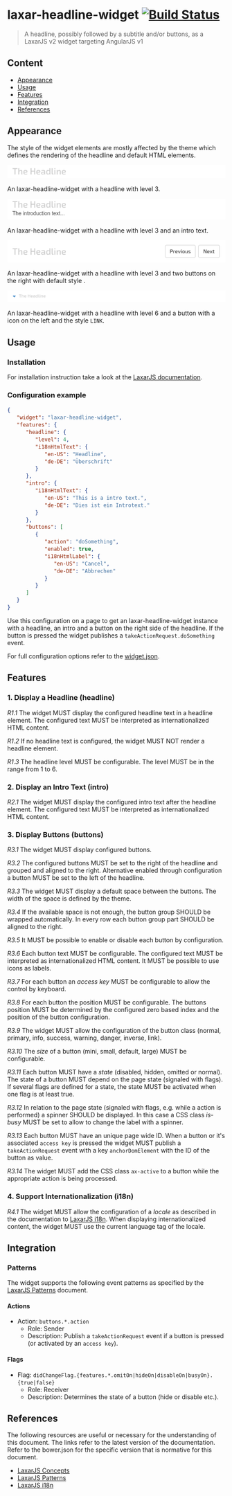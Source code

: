 # laxar-headline-widget [![Build Status](https://travis-ci.org/LaxarJS/ax-headline-widget.svg?branch=master)](https://travis-ci.org/LaxarJS/ax-headline-widget)

> A headline, possibly followed by a subtitle and/or buttons, as a LaxarJS v2 widget targeting AngularJS v1


## Content

* [Appearance](#appearance)
* [Usage](#usage)
* [Features](#features)
* [Integration](#integration)
* [References](#references)


## Appearance
The style of the widget elements are mostly affected by the theme which defines the rendering of the headline and default HTML elements.

![Illustration of the laxar-headline-widget](docs/img/example_1.png)

An laxar-headline-widget with a headline with level 3.


![Illustration of the laxar-headline-widget](docs/img/example_2.png)

An laxar-headline-widget with a headline with level 3 and an intro text.


![Illustration of the laxar-headline-widget](docs/img/example_3.png)

An laxar-headline-widget with a headline with level 3 and two buttons on the right with default style .


![Illustration of the laxar-headline-widget](docs/img/example_4.png)

An laxar-headline-widget with a headline with level 6 and a button with a icon on the left and the style `LINK`.


## Usage

### Installation
For installation instruction take a look at the [LaxarJS documentation](https://github.com/LaxarJS/laxar/blob/master/docs/manuals/installing_widgets.md).


### Configuration example

```json
{
   "widget": "laxar-headline-widget",
   "features": {
      "headline": {
         "level": 4,
         "i18nHtmlText": {
            "en-US": "Headline",
            "de-DE": "Überschrift"
         }
      },
      "intro": {
         "i18nHtmlText": {
            "en-US": "This is a intro text.",
            "de-DE": "Dies ist ein Introtext."
         }
      },
      "buttons": [
         {
            "action": "doSomething",
            "enabled": true,
            "i18nHtmlLabel": {
               "en-US": "Cancel",
               "de-DE": "Abbrechen"
            }
         }
      ]
   }
}
```
Use this configuration on a page to get an laxar-headline-widget instance with a headline, an intro and a button on the right side of the headline.
If the button is pressed the widget publishes a `takeActionRequest.doSomething` event.


For full configuration options refer to the [widget.json](widget.json).


## Features

### 1. Display a Headline (headline)

*R1.1* The widget MUST display the configured headline text in a headline element.
The configured text MUST be interpreted as internationalized HTML content.

*R1.2* If no headline text is configured, the widget MUST NOT render a headline element.

*R1.3* The headline level MUST be configurable.
The level MUST be in the range from 1 to 6.


### 2. Display an Intro Text (intro)

*R2.1* The widget MUST display the configured intro text after the headline element.
The configured text MUST be interpreted as internationalized HTML content.


### 3. Display Buttons (buttons)

*R3.1* The widget MUST display configured buttons.

*R3.2* The configured buttons MUST be set to the right of the headline and grouped and aligned to the right.
Alternative enabled through configuration a button MUST be set to the left of the headline.

*R3.3* The widget MUST display a default space between the buttons.
The width of the space is defined by the theme.

*R3.4* If the available space is not enough, the button group SHOULD be wrapped automatically.
In every row each button group part SHOULD be aligned to the right.

*R3.5* It MUST be possible to enable or disable each button by configuration.

*R3.6* Each button text MUST be configurable.
The configured text MUST be interpreted as internationalized HTML content.
It MUST be possible to use icons as labels.

*R3.7* For each button an *access key* MUST be configurable to allow the control by keyboard.

*R3.8* For each button the position MUST be configurable.
The buttons position MUST be determined by the configured zero based index and the position of the button configuration.

*R3.9* The widget MUST allow the configuration of the button class (normal, primary, info, success, warning, danger, inverse, link).

*R3.10* The *size* of a button (mini, small, default, large) MUST be configurable.

*R3.11* Each button MUST have a *state* (disabled, hidden, omitted or normal).
The state of a button MUST depend on the page state (signaled with flags).
If several flags are defined for a state, the state MUST be activated when one flag is at least true.

*R3.12* In relation to the page state (signaled with flags, e.g. while a action is performed) a spinner SHOULD be displayed.
In this case a CSS class *is-busy* MUST be set to allow to change the label with a spinner.

*R3.13* Each button MUST have an unique page wide ID.
When a button or it's associated `access key` is pressed the widget MUST publish a `takeActionRequest` event with a key `anchorDomElement` with the ID of the button as value.

*R3.14* The widget MUST add the CSS class `ax-active` to a button while the appropriate action is being processed.


### 4. Support Internationalization (i18n)

*R4.1* The widget MUST allow the configuration of a *locale* as described in the documentation to [LaxarJS i18n]. When displaying internationalized content, the widget MUST use the current language tag of the locale.


## Integration

### Patterns
The widget supports the following event patterns as specified by the [LaxarJS Patterns] document.


#### Actions
* Action: `buttons.*.action`
   * Role: Sender
   * Description: Publish a `takeActionRequest` event if a button is pressed (or activated by an `access key`).


#### Flags
* Flag: `didChangeFlag.{features.*.omitOn|hideOn|disableOn|busyOn}.{true|false}`
   * Role: Receiver
   * Description: Determines the state of a button (hide or disable etc.).


## References

The following resources are useful or necessary for the understanding of this document.
The links refer to the latest version of the documentation.
Refer to the bower.json for the specific version that is normative for this document.

* [LaxarJS Concepts]
* [LaxarJS Patterns]
* [LaxarJS i18n]

[LaxarJS Concepts]: https://github.com/LaxarJS/laxar/blob/master/docs/concepts.md "LaxarJS Concepts"
[LaxarJS Patterns]: https://github.com/LaxarJS/laxar_patterns/blob/master/docs/index.md "LaxarJS Patterns"
[LaxarJS i18n]: https://github.com/LaxarJS/laxar/blob/master/docs/manuals/i18n.md "LaxarJS i18n"
